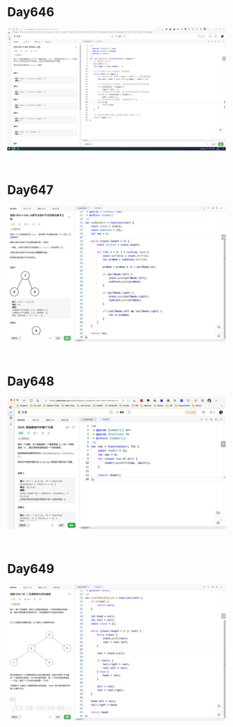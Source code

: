 # Day646

![day646](../04/2304img.assets/day646.png)

&nbsp;

# Day647

![day647](2305img.assets/day647.png)

&nbsp;

# Day648

![day648](2305img.assets/day648.png)

&nbsp;

# Day649

![day649](2305img.assets/day649.png)